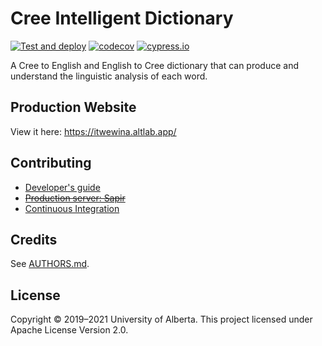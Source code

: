 # Cree Intelligent Dictionary

[![Test and deploy](https://github.com/UAlbertaALTLab/cree-intelligent-dictionary/workflows/Test%20and%20deploy/badge.svg)](https://github.com/UAlbertaALTLab/cree-intelligent-dictionary/actions?query=workflow%3A%22Test+and+deploy%22)
[![codecov](https://codecov.io/gh/UAlbertaALTLab/cree-intelligent-dictionary/branch/master/graph/badge.svg)](https://codecov.io/gh/UAlbertaALTLab/cree-intelligent-dictionary)
[![cypress.io](https://img.shields.io/badge/cypress.io-view-blue)](https://dashboard.cypress.io/#/projects/8r2xra/runs)

A Cree to English and English to Cree dictionary that can produce and
understand the linguistic analysis of each word.


Production Website
------------------

View it here: <https://itwewina.altlab.app/>


Contributing
------------

 - [Developer's guide](./docs/developers-guide.md)
 - ~~[Production server: Sapir](./docs/production-on-sapir.md)~~
 - [Continuous Integration](./docs/ci.md)

Credits
-------

See [AUTHORS.md](./AUTHORS.md).

License
-------

Copyright © 2019–2021 University of Alberta. This project licensed under Apache License Version 2.0.
